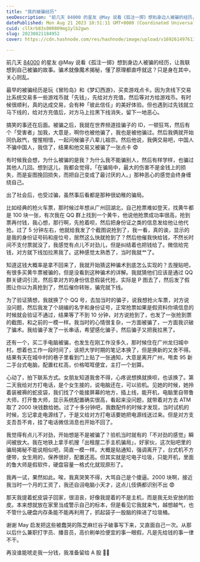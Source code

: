 ```yaml
---
title: "我的被骗经历"
seoDescription: "前几天 84000 的星友 ﻿@May﻿ 说看《孤注一掷》想到身边人被骗的经历，让我联想到自己被骗的故事。骗术就像魔术揭秘，懂了原理都直呼就这？只是身在其中，关心则乱。"
datePublished: Mon Aug 21 2023 10:51:11 GMT+0000 (Coordinated Universal Time)
cuid: cllkrb83s000809mg1ylb2gwn
slug: 20230821184952
cover: https://cdn.hashnode.com/res/hashnode/image/upload/v1692614976130/b39b2720-9d11-4da0-ba0f-4964c5c8404a.jpeg

---
```


前几天 [84000](https://t.zsxq.com/11juUrXYj) 的星友 ﻿@May﻿ 说看《孤注一掷》想到身边人被骗的经历，让我联想到自己被骗的故事。骗术就像魔术揭秘，懂了原理都直呼就这？只是身在其中，关心则乱。

最早的被骗经历是玩《冒险岛》和《梦幻西游》，买卖游戏点卡。因为贪线下交易比系统交易多一些游戏币就「先钱」，先给对方充值，然后等对方给游戏币。有时候很顺利，真的达成交易，会有种「彼此信任」的美好体验。但也遇到过先钱就立马下线的，给对方充值后，对方马上拉黑下线消失，留下一地恶心。

搞笑的事还在后面。被骗之后，我就在世界频道挂骗子的 ID，一顿狂骂，然后有个「受害者」加我，大意是，啊你也被他骗了，我也是被他骗过。然后我俩就开始同仇敌忾，惺惺相惜，一起问候骗子八辈儿祖宗。然后他说，我俩交易吧，中国人不骗中国人，我信了，结果和他交易又被骗了一张点卡 😨

有时候我会想，为什么被骗的是我？为什么我不能骗别人，然后有样学样，也骗过其他人几回。想到这儿，我都会觉得，「在骗局中，最大的伤害不是金钱上的损失，而是妄图挽回损失，而把自己变成了最讨厌的人。」那种恶心的感觉会终身缠绕自己。

出了社会后，也受过骗，虽然事后看都是那种很幼稚的骗局。

比如经典的抢火车票，那时候过年想从广州回湖北，自己抢票难如登天，找黄牛都是 100 块一张，有次我在 QQ 群上找到一个黄牛，他说他抢票成功率很高，抢到票再付钱，我心想，那行啊，先抢着呗，然后把身份证之类的信息发给他让他代抢。过了 5 分钟左右，他就给我发了个截图说抢到了，我一看，真的诶，显示的是我的身份证号码和座位号，居然这么快就抢到了？然后他催我快给钱，不然长时间不支付票就没了，我感觉有点儿不对劲儿，但是纠结着也把钱给了。微信给完钱，对方就下线加拉黑我了。这种感觉太熟悉了，当时我就艹了。

知道这钱大概率是拿不回来了，我就开始猜这种骗术到底怎么实现的？去搜贴吧，有很多买黄牛票被骗的，但是没看到这种骗术的详解。我就猜他们应该是通过 QQ 群关键词引流，然后拿对方的身份信息假装代抢，实际是 P 图去了，然后发了假图让你以为真抢到了，然后催你转账，骗完就下线。

为了验证猜想，我就换了个 QQ 号，去加当时的骗子，说我想抢火车票，对方说没问题，然后我发了个胡编的名字和身份证号，正常抢票如果是假资料你填信息的时候就会验证不通过，结果等了不到 10 分钟，对方说抢到了，也发了一张抢到票的截图，和之前的一模一样。我当时的心情很复杂，一方面被骗了，一方面我识破了骗术。我给骗子发了一长串话，希望感化骗子，然后骗子又把我拉黑了。

还有一个，买二手电脑被骗，也发生在刚工作没多久，那时候住在广州龙归城中村。想着也工作一段时间了，该把大学时期的笔记本换了，但是换新的又舍不得。结果有天在城中村的巷子里看到门上贴了一张通知，大意是离开广州，甩卖 95 新二手台式电脑，配置杠杠高，价格哐哐便宜，主打一个划算。

心动了，拍下联系方式。女朋友知道我舍不得，心疼说想换就换呗，也该换了。第二天我给对方打电话，是个女生接的，说电脑还在，可以验机。见她的时候，她拎着装被褥的蛇皮袋，我们找了个能接屏幕的地方，插上线，能开机，电脑里自带鲁大师，打开鲁大师，显示系统配置确实很高，看起来没问题，就带着对方去 ATM 取了 2000 块钱数给她。过了十多分钟吧，我数配件的时候才发现，当时试机的时候，忘记拿走电源线了，于是又给对方打电话要她把电源线送过来。但是对方支支吾吾不肯，挂了电话微信消息也开始不回了。

我觉得有点儿不对劲，开始想是不是被骗了？验机当时就有的「不对劲的感觉」瞬间被放大。我在地铁上拿手机搜「出租屋二手主机骗局」，好家伙，这次贴吧里的骗局揭秘不能说相似吧，简直一模一样。大概是贴通知，强调离开了，台式机不方便带，女生用的，保养很好，配置还高。但其实就是坨电子垃圾，只能开机，里面的鲁大师是假软件，硬盘容量一格式化就现原形了。

我再一试，果然如此。唉，我真哭笑不得，大骂自己是个傻逼。2000 块啊，接近我当时一个月的工资了，我还自诩电脑小天才，这点儿伎俩都识别不出 😨

那天我提着蛇皮袋子回家，很沮丧，好像我提着的不是主机，而是我无处安放的脸皮。本来想就放在家里当成警示自己的标本，但是看见它我就来气，越想越气，也不管什么硬盘内存条能不能再利用了，抓起袋子一股脑的摔进了垃圾桶。

谢谢 May 启发把这些被蠢哭的陈芝麻烂谷子破事写下来，又直面自己一次。从那以后什么兼职打字员、播音员，高价刷单捡便宜的事一眼假，凡是先给钱的事一律不干。

再没谁能唬走我一分钱，我准备留给 A 股 🙋‍♂️